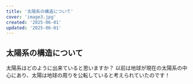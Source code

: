 ```yaml
---
title: '太陽系の構造について'
cover: 'image3.jpg'
created: '2025-06-01'
updated: '2025-06-01'
---
```


## 太陽系の構造について

太陽系はどのように出来ていると思いますか？
以前は地球が現在の太陽系の中心にあり、太陽は地球の周りを公転していると考えられていたのです！